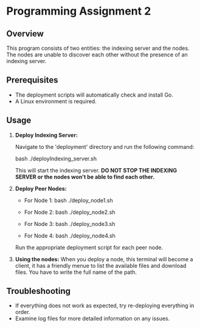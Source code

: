 # Programming Assignment 2

## Overview

This program consists of two entities: the indexing server and the nodes. The nodes are unable to discover each other without the presence of an indexing server.

## Prerequisites

- The deployment scripts will automatically check and install Go.
- A Linux environment is required.

## Usage

1. **Deploy Indexing Server:**

   Navigate to the 'deployment' directory and run the following command:

   bash ./deployIndexing_server.sh

   This will start the indexing server. **DO NOT STOP THE INDEXING SERVER or the nodes won't be able to find each other.**

2. **Deploy Peer Nodes:**

   - For Node 1:
     bash ./deploy_node1.sh

   - For Node 2:
     bash ./deploy_node2.sh

   - For Node 3:
     bash ./deploy_node3.sh

   - For Node 4:
     bash ./deploy_node4.sh

   Run the appropriate deployment script for each peer node.

3. **Using the nodes:**
When you deploy a node, this terminal will become a client, it has a friendly menue to list the available files and download files. You have to write the full name of the path.


## Troubleshooting

- If everything does not work as expected, try re-deploying everything in order.
- Examine log files for more detailed information on any issues.
